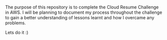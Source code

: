 The purpose of this repository is to complete the Cloud Resume Challenge in AWS. I will be planning to document my process throughout the challenge to gain a better understanding of lessons learnt and how I overcame any problems.

Lets do it :)
